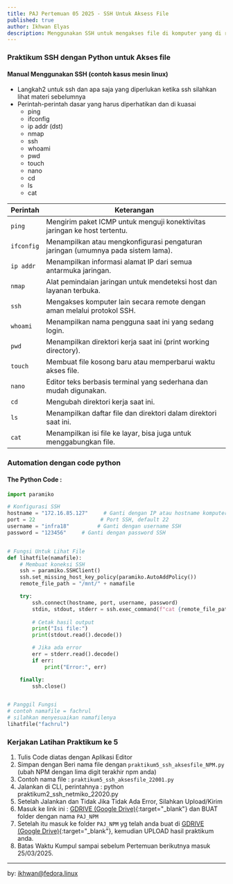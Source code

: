```yaml
---
title: PAJ Pertemuan 05 2025 - SSH Untuk Aksess File
published: true
author: Ikhwan Elyas
description: Menggunakan SSH untuk mengakses file di komputer yang di remote secara manual dan menggunakan coding Python (Netmiko/Paramiko). Langkah ini mengisolasi masalah jaringan dari potensi kesalahan kode, mempercepat debugging, dan memastikan fondasi yang benar sebelum automasi.
---
```



### Praktikum SSH dengan Python untuk Akses file 
#### Manual Menggunakan SSH (contoh kasus mesin linux)
- Langkah2 untuk ssh dan apa saja yang diperlukan ketika ssh silahkan lihat materi sebelumnya 
- Perintah-perintah dasar yang harus diperhatikan dan di kuasai 
    - ping 
    - ifconfig 
    - ip addr (dst)
    - nmap
    - ssh
    - whoami 
    - pwd
    - touch
    - nano 
    - cd
    - ls 
    - cat 


| Perintah    | Keterangan                                                                 |
|-------------|----------------------------------------------------------------------------|
| `ping`      | Mengirim paket ICMP untuk menguji konektivitas jaringan ke host tertentu. |
| `ifconfig`  | Menampilkan atau mengkonfigurasi pengaturan jaringan (umumnya pada sistem lama). |
| `ip addr`   | Menampilkan informasi alamat IP dari semua antarmuka jaringan.            |
| `nmap`      | Alat pemindaian jaringan untuk mendeteksi host dan layanan terbuka.       |
| `ssh`       | Mengakses komputer lain secara remote dengan aman melalui protokol SSH.   |
| `whoami`    | Menampilkan nama pengguna saat ini yang sedang login.                     |
| `pwd`       | Menampilkan direktori kerja saat ini (print working directory).           |
| `touch`     | Membuat file kosong baru atau memperbarui waktu akses file.               |
| `nano`      | Editor teks berbasis terminal yang sederhana dan mudah digunakan.         |
| `cd`        | Mengubah direktori kerja saat ini.                                        |
| `ls`        | Menampilkan daftar file dan direktori dalam direktori saat ini.           |
| `cat`       | Menampilkan isi file ke layar, bisa juga untuk menggabungkan file.        |


### Automation dengan code python

#### The Python Code : 

```python
import paramiko

# Konfigurasi SSH
hostname = "172.16.85.127"     # Ganti dengan IP atau hostname komputer remote
port = 22                     # Port SSH, default 22
username = "infra18"         # Ganti dengan username SSH
password = "123456"     # Ganti dengan password SSH


# Fungsi Untuk Lihat File 
def lihatfile(namafile):
    # Membuat koneksi SSH
    ssh = paramiko.SSHClient()
    ssh.set_missing_host_key_policy(paramiko.AutoAddPolicy())
    remote_file_path = "/mnt/" + namafile

    try:
        ssh.connect(hostname, port, username, password)
        stdin, stdout, stderr = ssh.exec_command(f"cat {remote_file_path}")
        
        # Cetak hasil output
        print("Isi file:")
        print(stdout.read().decode())

        # Jika ada error
        err = stderr.read().decode()
        if err:
            print("Error:", err)

    finally:
        ssh.close()


# Panggil Fungsi 
# contoh namafile = fachrul
# silahkan menyesuaikan namafilenya 
lihatfile("fachrul")

```

### Kerjakan Latihan Praktikum ke 5

1. Tulis Code diatas dengan Aplikasi Editor 
2. Simpan dengan Beri nama file dengan `praktikum5_ssh_aksesfile_NPM.py` (ubah NPM dengan lima digit terakhir npm anda)
3. Contoh nama file : `praktikum5_ssh_aksesfile_22001.py`
4. Jalankan di CLI, perintahnya : python praktikum2_ssh_netmiko_22020.py
5. Setelah Jalankan dan Tidak Jika Tidak Ada Error, Silahkan Upload/Kirim 
6. Masuk ke link ini : [GDRIVE (Google Drive)](https://drive.google.com/drive/folders/1aekuG1Nf9gNFl3vfIVfq-GQcS47r3qvJ?usp=sharing){:target="_blank"} dan BUAT folder dengan nama `PAJ_NPM`
7. Setelah itu masuk ke folder `PAJ_NPM` yg telah anda buat di [GDRIVE (Google Drive)](https://drive.google.com/drive/folders/1aekuG1Nf9gNFl3vfIVfq-GQcS47r3qvJ?usp=sharing){:target="_blank"}, kemudian UPLOAD hasil praktikum anda. 
6. Batas Waktu Kumpul sampai sebelum Pertemuan berikutnya masuk 25/03/2025.

***
by: ikhwan@fedora.linux 

